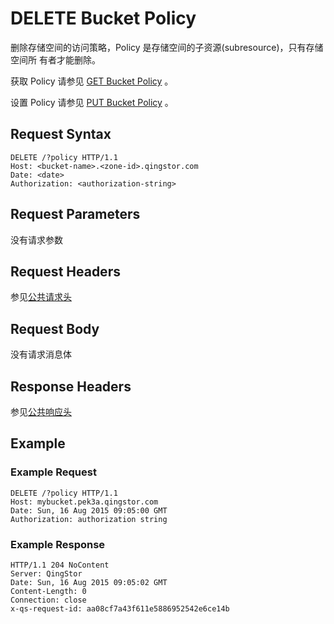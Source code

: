 ---
---

# DELETE Bucket Policy

删除存储空间的访问策略，Policy 是存储空间的子资源(subresource)，只有存储空间所 有者才能删除。

获取 Policy 请参见 [GET Bucket Policy](get_policy.html) 。

设置 Policy 请参见 [PUT Bucket Policy](put_policy.html) 。

## Request Syntax

```http
DELETE /?policy HTTP/1.1
Host: <bucket-name>.<zone-id>.qingstor.com
Date: <date>
Authorization: <authorization-string>
```

## Request Parameters

没有请求参数

## Request Headers

参见[公共请求头](../../common/common_header.html#请求头字段-request-header)

## Request Body

没有请求消息体

## Response Headers

参见[公共响应头](../../common/common_header.html#响应头字段-request-header)

## Example

### Example Request

```http
DELETE /?policy HTTP/1.1
Host: mybucket.pek3a.qingstor.com
Date: Sun, 16 Aug 2015 09:05:00 GMT
Authorization: authorization string
```

### Example Response

```http
HTTP/1.1 204 NoContent
Server: QingStor
Date: Sun, 16 Aug 2015 09:05:02 GMT
Content-Length: 0
Connection: close
x-qs-request-id: aa08cf7a43f611e5886952542e6ce14b
```
